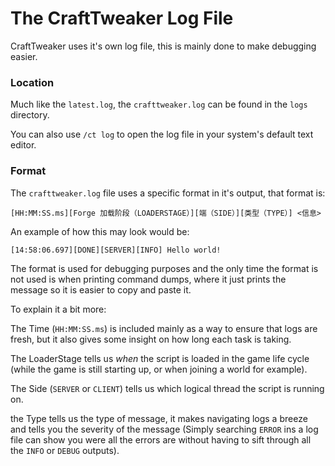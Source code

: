 # The CraftTweaker Log File

CraftTweaker uses it's own log file, this is mainly done to make debugging easier.

### Location

Much like the `latest.log`, the `crafttweaker.log` can be found in the `logs` directory.

You can also use `/ct log` to open the log file in your system's default text editor.


### Format
The `crafttweaker.log` file uses a specific format in it's output, that format is:

```plaintext
[HH:MM:SS.ms][Forge 加载阶段（LOADERSTAGE）][端（SIDE）][类型（TYPE）] <信息>
```

An example of how this may look would be:

```plaintext
[14:58:06.697][DONE][SERVER][INFO] Hello world!
```

The format is used for debugging purposes and the only time the format is not used is when printing command dumps, where it just prints the message so it is easier to copy and paste it.


To explain it a bit more:

The Time (`HH:MM:SS.ms`) is included mainly as a way to ensure that logs are fresh, but it also gives some insight on how long each task is taking.

The LoaderStage tells us *when* the script is loaded in the game life cycle (while the game is still starting up, or when joining a world for example).

The Side (`SERVER` or `CLIENT`) tells us which logical thread the script is running on.

the Type tells us the type of message, it makes navigating logs a breeze and tells you the severity of the message (Simply searching `ERROR` ins a log file can show you were all the errors are without having to sift through all the `INFO` or `DEBUG` outputs).